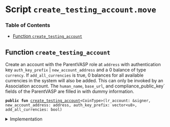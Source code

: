 
<a name="SCRIPT"></a>

# Script `create_testing_account.move`

### Table of Contents

-  [Function `create_testing_account`](#SCRIPT_create_testing_account)



<a name="SCRIPT_create_testing_account"></a>

## Function `create_testing_account`

Create an account with the ParentVASP role at
<code>address</code> with authentication key
<code>auth_key_prefix</code> |
<code>new_account_address</code> and a 0 balance of type
<code>currency</code>. If
<code>add_all_currencies</code> is true, 0 balances for all available currencies in the system will
also be added. This can only be invoked by an Association account.
The
<code>human_name</code>,
<code>base_url</code>, and compliance_public_key` fields of the
ParentVASP are filled in with dummy information.


<pre><code><b>public</b> <b>fun</b> <a href="#SCRIPT_create_testing_account">create_testing_account</a>&lt;CoinType&gt;(lr_account: &signer, new_account_address: address, auth_key_prefix: vector&lt;u8&gt;, add_all_currencies: bool)
</code></pre>



<details>
<summary>Implementation</summary>


<pre><code><b>fun</b> <a href="#SCRIPT_create_testing_account">create_testing_account</a>&lt;CoinType&gt;(
    lr_account: &signer,
    new_account_address: address,
    auth_key_prefix: vector&lt;u8&gt;,
    add_all_currencies: bool
) {
    <a href="../../modules/doc/LibraAccount.md#0x1_LibraAccount_create_parent_vasp_account">LibraAccount::create_parent_vasp_account</a>&lt;CoinType&gt;(
        lr_account,
        new_account_address,
        auth_key_prefix,
        b"testnet",
        b"https://libra.org",
        // A bogus (but valid ed25519) compliance <b>public</b> key
        x"b7a3c12dc0c8c748ab07525b701122b88bd78f600c76342d27f25e5f92444cde",
        add_all_currencies,
    );
}
</code></pre>



</details>
